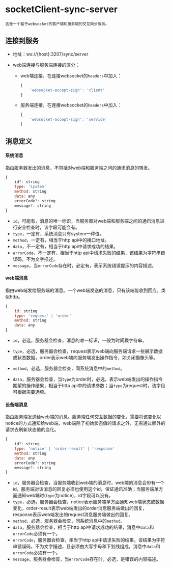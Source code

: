 # socketClient-sync-server
    这是一个基于websocket的客户端和服务端的交互同步服务。
## 连接到服务

- 地址：ws://{host}:3207/sync/server

- web端连接与服务端连接的区分：

  - web端连接，在连接websocket的`headers`中加入：

    ```js
    {
        'websocket-accept-sign': 'client'
    }
    ```

  - 服务端连接，在连接websocket的`headers`中加入：

    ```js
    {
        'websocket-accept-sign': 'service'
    }
    ```



## 消息定义



#### 系统消息

指由服务器发出的消息，不包括对web端和服务端之间的通讯消息的转发。

```js
{
    id?: string
    type: 'system'
    method: string
    data: any
    errorCode?: string
    message?: string
}
```

- `id`，可能有，消息的唯一标识，当服务器对web端和服务端之间的通讯消息进行安全检查时，该字段可能会有。
- `type`，一定有，系统消息只有system一种值。
- `method`，一定有，相当于http api中的接口地址。
- `data`，不一定有，相当于http api中请求成功的结果。
- `errorCode`，不一定有，相当于http api中请求失败的结果，该结果为字符串错误码，不为文字描述。
- `message`，当`errorCode`存在时，必定有，表示系统错误提示的内容描述。





#### web端消息

指由web端发给服务端的消息。一个web端发送的消息，只有该端能收到回应，类似http。

```js
{
    id: string
    type: 'request' | 'order'
    method: string
    data: any
}
```

- `id`，必选，服务器会检查，消息的唯一标识，一般为时间戳字符串。
- `type`，必选，服务器会检查，request表示web端向服务端请求一些展示数据或状态数据，order表示web端向服务端发出操作指令，如关闭摄像头等。
- `method`，必选，服务器会检查，同系统消息中的`method`。

- `data`，服务器会检查，当`type`为order时，必选，表示web端发出的操作指令期望的操作结果，相当于http api中的请求参数；当`type`为request时，该字段可根据需要选填。



#### 设备端消息

指由服务端发送给web端的消息。服务端任何交互数据的变化，需要将该变化以notice的方式通知给web端，web端除了初始状态值的请求之外，无需通过额外的请求去刷新状态值的变化。

```js
{
    id?: string
    type: 'notice' | 'order-result' | 'response'
    method: string
    data: any
    errorCode?: string
    message?: string
}
```

- `id`，服务器会检查，当服务端收到web端的消息时，web端的消息会带有一个id，服务端对该消息的回复必须也使用这个id，保证通讯准确；当服务端单方面通知web端时(`type`为notice)，id字段可以没有。
- `type`，必选，服务器会检查，notice表示服务端单方面通知web端状态或数据变化，order-result表示web端发出的order消息服务端做出的回复，response表示web端发出的request消息服务端做出的回复。
- `method`，必选，服务器会检查，同系统消息中的`method`。
- `data`，服务器会检查，相当于http api中请求成功的结果，消息中`data`和`errorCode`必须有一个。
- `errorCode`，服务器会检查，相当于http api中请求失败的结果，该结果为字符串错误码，不为文字描述，且必须由大写字母和下划线组成，消息中`data`和`errorCode`必须有一个。
- `message`，服务器会检查，当`errorCode`存在时，必选，是错误的内容描述。
